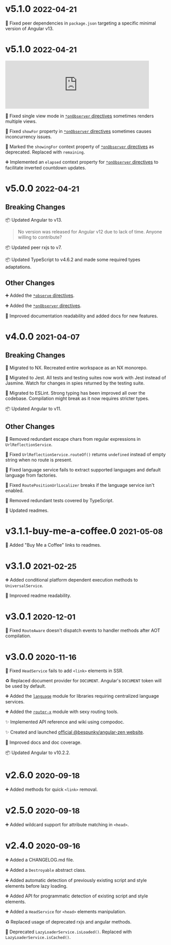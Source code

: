 # **v5.1.0** <small>2022-04-21</small>
🔧 Fixed peer dependencies in `package.json` targeting a specific minimal version of Angular v13.

# **v5.1.0** <small>2022-04-21</small>

<iframe width="450" src="https://www.youtube.com/embed/yQVQcGwWw2k" title="YouTube video player" frameborder="0" allow="accelerometer; autoplay; clipboard-write; encrypted-media; gyroscope; picture-in-picture" allowfullscreen></iframe>

🐛 Fixed single view mode in [`*onObserver` directives](https://bs-angular-zen.web.app/docs/zen/additional-documentation/coremodule/onobservermodule.html) sometimes renders multiple views.

🐛 Fixed `showFor` property in [`*onObserver` directives](https://bs-angular-zen.web.app/docs/zen/additional-documentation/coremodule/onobservermodule.html) sometimes causes inconcurrency issues.

🧓 Marked the `showingFor` context property of [`*onObserver` directives](https://bs-angular-zen.web.app/docs/zen/additional-documentation/coremodule/onobservermodule.html) as deprecated. Replaced with `remaining`.

➕ Implemented an `elapsed` context property for [`*onObserver` directives](https://bs-angular-zen.web.app/docs/zen/additional-documentation/coremodule/onobservermodule.html) to facilitate inverted countdown updates.

# **v5.0.0** <small>2022-04-21</small>
## Breaking Changes
📦 Updated Angular to v13.
> No version was released for Angular v12 due to lack of time. Anyone willing to contribute?

📦 Updated peer rxjs to v7.

📦 Updated TypeScript to v4.6.2 and made some required types  adaptations.



## Other Changes
➕ Added the [`*observe` directives](https://bs-angular-zen.web.app/docs/zen/additional-documentation/coremodule/observemodule.html).

➕ Added the [`*onObserver` directives](https://bs-angular-zen.web.app/docs/zen/additional-documentation/coremodule/onobservermodule.html).

📃 Improved documentation readability and added docs for new features.


# **v4.0.0** <small>2021-04-07</small>
## Breaking Changes
🚛 Migrated to NX. Recreated entire workspace as an NX monorepo.

🚛 Migrated to Jest. All tests and testing suites now work with Jest instead of Jasmine. Watch for changes in spies returned by the testing suite.

🚛 Migrated to ESLint. Strong typing has been improved all over the codebase. Compilation might break as it now requires stricter types.

📦 Updated Angular to v11.

## Other Changes
🎨 Removed redundant escape chars from regular expressions in `UrlReflectionService`.

🐛 Fixed `UrlReflectionService.routeOf()` returns `undefined` instead of empty string when no route is present.

🐛 Fixed language service fails to extract supported languages and default language from factories.

🐛 Fixed `RoutePositionUrlLocalizer` breaks if the language service isn't enabled.

🧹 Removed redundant tests covered by TypeScript.

📃 Updated readmes.

# **v3.1.1-buy-me-a-coffee.0** <small>2021-05-08</small>
📃 Added "Buy Me a Coffee" links to readmes.

# **v3.1.0** <small>2021-02-25</small>
➕ Added conditional platform dependent execution methods to `UniversalService`.

📃 Improved readme readability.

# **v3.0.1** <small>2020-12-01</small>
🐛 Fixed `RouteAware` doesn't dispatch events to handler methods after AOT compilation.

# **v3.0.0** <small>2020-11-16</small>

🐛 Fixed `HeadService` fails to add `<link>` elements in SSR.

♻ Replaced document provider for `DOCUMENT`. Angular's `DOCUMENT` token will be used by default.

➕ Added the [`language`](https://bs-angular-zen.web.app/docs/zen/additional-documentation/languageintegrationmodule.html) module for libraries requiring centralized language services.

➕ Added the [`router-x`](https://bs-angular-zen.web.app/docs/zen/additional-documentation/routerxmodule.html) module with sexy routing tools.

✨ Implemented API reference and wiki using compodoc.

✨ Created and launched [official @bespunky/angular-zen website](https://bs-angular-zen.web.app).

📃 Improved docs and doc coverage.

📦 Updated Angular to v10.2.2.

# **v2.6.0** <small>2020-09-18</small>
➕ Added methods for quick `<link>` removal.

# **v2.5.0** <small>2020-09-18</small>
➕ Added wildcard support for attribute matching in `<head>`.

# **v2.4.0** <small>2020-09-16</small>

➕ Added a CHANGELOG.md file.

➕ Added a `Destroyable` abstract class.

➕ Added automatic detection of previously existing script and style elements before lazy loading.

➕ Added API for programmatic detection of existing script and style elements.

➕ Added a `HeadService` for `<head>` elements manipulation.

♻ Replaced usage of deprecated rxjs and angular methods.

👴 Deprecated `LazyLoaderService.isLoaded()`. Replaced with `LazyLoaderService.isCached()`.